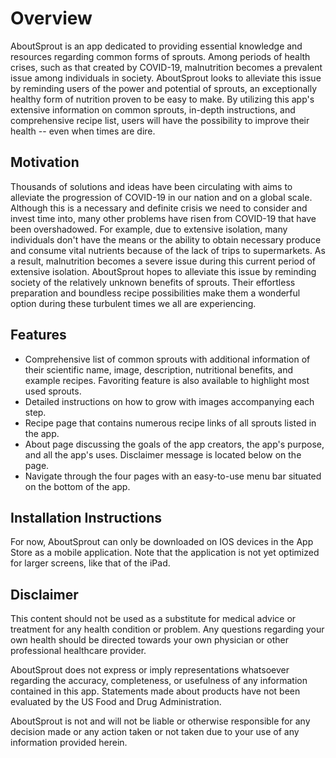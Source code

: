 # Overview
AboutSprout is an app dedicated to providing essential knowledge and resources regarding common forms of sprouts. Among periods of health crises, such as that created by COVID-19, malnutrition becomes a prevalent issue among individuals in society. AboutSprout looks to alleviate this issue by reminding users of the power and potential of sprouts, an exceptionally healthy form of nutrition proven to be easy to make. By utilizing this app's extensive information on common sprouts, in-depth instructions, and comprehensive recipe list, users will have the possibility to improve their health -- even when times are dire.

## Motivation
Thousands of solutions and ideas have been circulating with aims to alleviate the progression of COVID-19 in our nation and on a global scale. Although this is a necessary and definite crisis we need to consider and invest time into, many other problems have risen from COVID-19 that have been overshadowed. For example, due to extensive isolation, many individuals don't have the means or the ability to obtain necessary produce and consume vital nutrients because of the lack of trips to supermarkets. As a result, malnutrition becomes a severe issue during this current period of extensive isolation. AboutSprout hopes to alleviate this issue by reminding society of the relatively unknown benefits of sprouts. Their effortless preparation and boundless recipe possibilities make them a wonderful option during these turbulent times we all are experiencing. 

## Features
- Comprehensive list of common sprouts with additional information of their scientific name, image, description, nutritional benefits, and example recipes. Favoriting feature is also available to highlight most used sprouts. 
- Detailed instructions on how to grow with images accompanying each step. 
- Recipe page that contains numerous recipe links of all sprouts listed in the app.
- About page discussing the goals of the app creators, the app's purpose, and all the app's uses. Disclaimer message is located below on the page. 
- Navigate through the four pages with an easy-to-use menu bar situated on the bottom of the app. 

## Installation Instructions
For now, AboutSprout can only be downloaded on IOS devices in the App Store as a mobile application. Note that the application is not yet optimized for larger screens, like that of the iPad. 

## Disclaimer
This content should not be used as a substitute for medical advice or treatment for any health condition or problem. Any questions regarding your own health should be directed towards your own physician or other professional healthcare provider. 
 
AboutSprout does not express or imply representations whatsoever regarding the accuracy, completeness, or usefulness of any information contained in this app. Statements made about products have not been evaluated by the US Food and Drug Administration. 

AboutSprout is not and will not be liable or otherwise responsible for any decision made or any action taken or not taken due to your use of any information provided herein.
